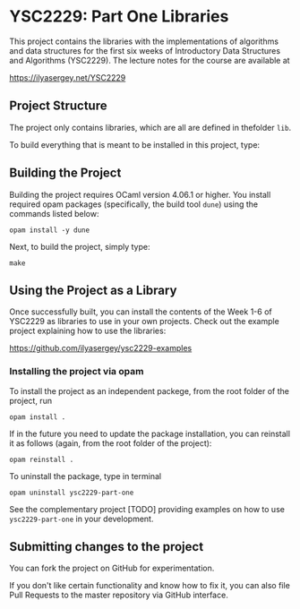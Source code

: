 # YSC2229: Part One Libraries

This project contains the libraries with the implementations of
algorithms and data structures for the first six weeks of Introductory
Data Structures and Algorithms (YSC2229). The lecture notes for the
course are available at

https://ilyasergey.net/YSC2229

## Project Structure 

The project only contains libraries, which are all are defined in
thefolder `lib`.

To build everything that is meant to be installed in this project,
type:

## Building the Project

Building the project requires OCaml version 4.06.1 or higher. You
install required opam packages (specifically, the build tool `dune`)
using the commands listed below:

```
opam install -y dune
```

Next, to build the project, simply type:

```
make
```

## Using the Project as a Library

Once successfully built, you can install the contents of the Week 1-6
of YSC2229 as libraries to use in your own projects. Check out the
example project explaining how to use the libraries:

https://github.com/ilyasergey/ysc2229-examples

### Installing the project via opam

To install the project as an independent packege, from the root folder
of the project, run

```
opam install .
```

If in the future you need to update the package installation, you can
reinstall it as follows (again, from the root folder of the project):

```
opam reinstall .
```

To uninstall the package, type in terminal

```
opam uninstall ysc2229-part-one
```

See the complementary project [TODO] providing examples on how to use
`ysc2229-part-one` in your development.

## Submitting changes to the project

You can fork the project on GitHub for experimentation.

If you don't like certain functionality and know how to fix it, you
can also file Pull Requests to the master repository via GitHub
interface.
